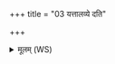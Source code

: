 +++
title = "03 यत्तालव्ये दति"

+++
<details><summary>मूलम् (WS)</summary>

यत्तालव्ये दति संसिसिक्षे विषं त्वम् ।  
त्रयस्तुदा रुजामसि बभ्रुवो नकुलस्त्वत् ॥ ३ ॥
</details>